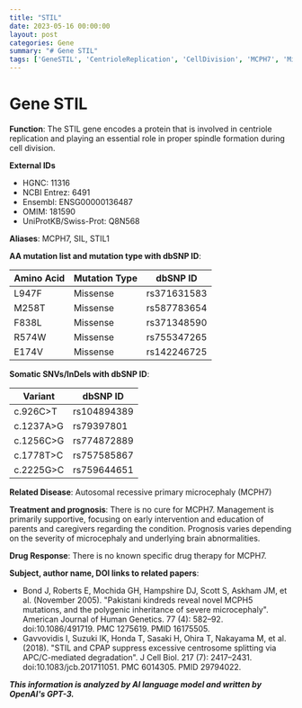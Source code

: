 ```yaml
---
title: "STIL"
date: 2023-05-16 00:00:00
layout: post
categories: Gene
summary: "# Gene STIL"
tags: ['GeneSTIL', 'CentrioleReplication', 'CellDivision', 'MCPH7', 'MissenseMutation', 'SomaticVariants', 'Microcephaly', 'Prognosis']
---
```


# Gene STIL

**Function**: The STIL gene encodes a protein that is involved in centriole replication and playing an essential role in proper spindle formation during cell division.

**External IDs**
- HGNC: 11316
- NCBI Entrez: 6491
- Ensembl: ENSG00000136487
- OMIM: 181590
- UniProtKB/Swiss-Prot: Q8N568

**Aliases**: MCPH7, SIL, STIL1

**AA mutation list and mutation type with dbSNP ID**:

| Amino Acid | Mutation Type | dbSNP ID |
|------------|---------------|------------|
| L947F | Missense | rs371631583 |
| M258T | Missense | rs587783654 |
| F838L | Missense | rs371348590 |
| R574W | Missense | rs755347265 |
| E174V | Missense | rs142246725 |

**Somatic SNVs/InDels with dbSNP ID**:

| Variant | dbSNP ID |
|---------|------------|
| c.926C>T | rs104894389 |
| c.1237A>G | rs79397801 |
| c.1256C>G | rs774872889 |
| c.1778T>C | rs757585867 |
| c.2225G>C | rs759644651 |

**Related Disease**: Autosomal recessive primary microcephaly (MCPH7)

**Treatment and prognosis**: There is no cure for MCPH7. Management is primarily supportive, focusing on early intervention and education of parents and caregivers regarding the condition. Prognosis varies depending on the severity of microcephaly and underlying brain abnormalities.

**Drug Response**: There is no known specific drug therapy for MCPH7.

**Subject, author name, DOI links to related papers**:
- Bond J, Roberts E, Mochida GH, Hampshire DJ, Scott S, Askham JM, et al. (November 2005). "Pakistani kindreds reveal novel
  MCPH5 mutations, and the polygenic inheritance of severe microcephaly". American Journal of Human Genetics. 77 (4): 582–92. 
  doi:10.1086/491719. PMC 1275619. PMID 16175505.
- Gavvovidis I, Suzuki IK, Honda T, Sasaki H, Ohira T, Nakayama M, et al. (2018). "STIL and CPAP suppress excessive 
  centrosome splitting via APC/C-mediated degradation". J Cell Biol. 217 (7): 2417–2431. doi:10.1083/jcb.201711051. 
  PMC 6014305. PMID 29794022.

**_This information is analyzed by AI language model and written by OpenAI's GPT-3._**